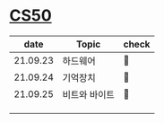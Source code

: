 # [CS50](https://www.edwith.org/cs50)

| date     | Topic         | check |
| -------- | ------------- | ----- |
| 21.09.23 | 하드웨어      | 💙     |
| 21.09.24 | 기억장치      | 💙     |
| 21.09.25 | 비트와 바이트 | 💙     |
|          |               |       |
|          |               |       |
|          |               |       |


